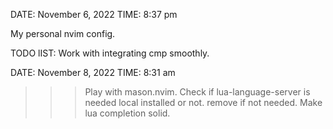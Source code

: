 DATE: November 6, 2022
TIME: 8:37 pm 

My personal nvim config.

TODO lIST: Work with integrating cmp smoothly.     

DATE: November 8, 2022
TIME: 8:31 am

>>> Play with mason.nvim.
>>> Check if lua-language-server is needed local installed or not. remove if not needed.
>>> Make lua completion solid.
